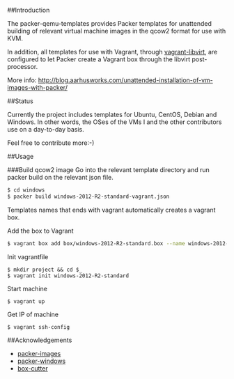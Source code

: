 ##Introduction

The packer-qemu-templates provides Packer templates for unattended building of
relevant virtual machine images in the qcow2 format for use with KVM.

In addition, all templates for use with Vagrant, through [vagrant-libvirt](https://github.com/pradels/vagrant-libvirt), are configured to let Packer create a Vagrant box through the libvirt post-processor. 

More info: http://blog.aarhusworks.com/unattended-installation-of-vm-images-with-packer/

##Status

Currently the project includes templates for Ubuntu, CentOS, Debian and Windows. In other words, the OSes of the VMs I and the other contributors use on a day-to-day basis.

Feel free to contribute more:-) 

##Usage

###Build qcow2 image
Go into the relevant template directory and run packer build on
the relevant json file.

```bash
$ cd windows
$ packer build windows-2012-R2-standard-vagrant.json
```

Templates names that ends with vagrant automatically creates a vagrant box.

Add the box to Vagrant

```bash
$ vagrant box add box/windows-2012-R2-standard.box --name windows-2012-R2-standard
```

Init vagrantfile
```
$ mkdir project && cd $_
$ vagrant init windows-2012-R2-standard
```

Start machine
```
$ vagrant up
```

Get IP of machine
```
$ vagrant ssh-config
```

##Acknowledgements

* [packer-images](https://github.com/opentable/packer-images.git)
* [packer-windows](https://github.com/joefitzgerald/packer-windows)
* [box-cutter](https://github.com/boxcutter/)

